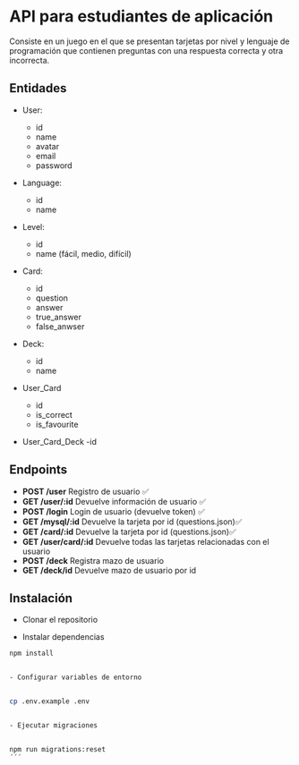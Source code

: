 # API para estudiantes de aplicación

Consiste en un juego en el que se presentan tarjetas
por nivel y lenguaje de programación que contienen preguntas
con una respuesta correcta y otra incorrecta.

## Entidades

- User:
  - id
  - name
  - avatar
  - email
  - password

- Language:
  - id
  - name

- Level:
  - id
  - name (fácil, medio, difícil)

- Card:
  - id
  - question
  - answer
  - true_answer
  - false_anwser
  
- Deck:
  - id
  - name

- User_Card
  - id
  - is_correct
  - is_favourite

- User_Card_Deck 
  -id
  

## Endpoints

- **POST /user**  Registro de usuario ✅
- **GET /user/:id** Devuelve información de usuario ✅
- **POST /login**  Login de usuario (devuelve token) ✅
- **GET /mysql/:id**  Devuelve la tarjeta por id (questions.json)✅
- **GET /card/:id**  Devuelve la tarjeta por id (questions.json)✅
- **GET /user/card/:id**  Devuelve todas las tarjetas relacionadas con el usuario 
- **POST /deck**  Registra mazo de usuario 
- **GET /deck/id**  Devuelve mazo de usuario por id

## Instalación

- Clonar el repositorio

- Instalar dependencias

```bash
npm install


- Configurar variables de entorno


cp .env.example .env


- Ejecutar migraciones


npm run migrations:reset
´´´ 